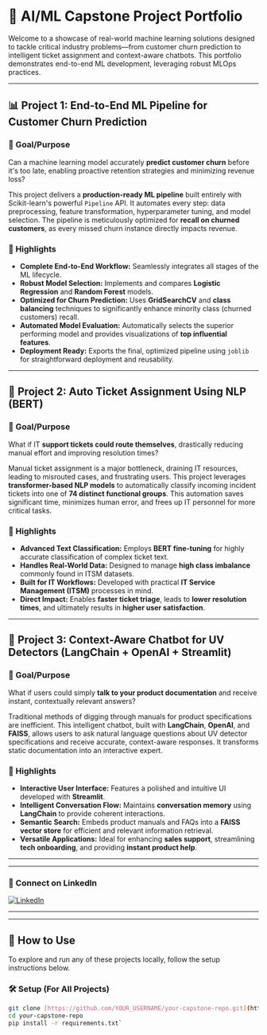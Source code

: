 # 💼 AI/ML Capstone Project Portfolio

Welcome to a showcase of real-world machine learning solutions designed to tackle critical industry problems—from customer churn prediction to intelligent ticket assignment and context-aware chatbots. This portfolio demonstrates end-to-end ML development, leveraging robust MLOps practices.

---

## 📊 Project 1: End-to-End ML Pipeline for Customer Churn Prediction

### 🎯 Goal/Purpose
Can a machine learning model accurately **predict customer churn** before it's too late, enabling proactive retention strategies and minimizing revenue loss?

This project delivers a **production-ready ML pipeline** built entirely with Scikit-learn's powerful `Pipeline` API. It automates every step: data preprocessing, feature transformation, hyperparameter tuning, and model selection. The pipeline is meticulously optimized for **recall on churned customers**, as every missed churn instance directly impacts revenue.

### 🚀 Highlights
- **Complete End-to-End Workflow:** Seamlessly integrates all stages of the ML lifecycle.
- **Robust Model Selection:** Implements and compares **Logistic Regression** and **Random Forest** models.
- **Optimized for Churn Prediction:** Uses **GridSearchCV** and **class balancing** techniques to significantly enhance minority class (churned customers) recall.
- **Automated Model Evaluation:** Automatically selects the superior performing model and provides visualizations of **top influential features**.
- **Deployment Ready:** Exports the final, optimized pipeline using `joblib` for straightforward deployment and reusability.

---

## 🤖 Project 2: Auto Ticket Assignment Using NLP (BERT)

### 🎯 Goal/Purpose
What if IT **support tickets could route themselves**, drastically reducing manual effort and improving resolution times?

Manual ticket assignment is a major bottleneck, draining IT resources, leading to misrouted cases, and frustrating users. This project leverages **transformer-based NLP models** to automatically classify incoming incident tickets into one of **74 distinct functional groups**. This automation saves significant time, minimizes human error, and frees up IT personnel for more critical tasks.

### 🚀 Highlights
- **Advanced Text Classification:** Employs **BERT fine-tuning** for highly accurate classification of complex ticket text.
- **Handles Real-World Data:** Designed to manage **high class imbalance** commonly found in ITSM datasets.
- **Built for IT Workflows:** Developed with practical **IT Service Management (ITSM)** processes in mind.
- **Direct Impact:** Enables **faster ticket triage**, leads to **lower resolution times**, and ultimately results in **higher user satisfaction**.

---

## 💬 Project 3: Context-Aware Chatbot for UV Detectors (LangChain + OpenAI + Streamlit)

### 🎯 Goal/Purpose
What if users could simply **talk to your product documentation** and receive instant, contextually relevant answers?

Traditional methods of digging through manuals for product specifications are inefficient. This intelligent chatbot, built with **LangChain**, **OpenAI**, and **FAISS**, allows users to ask natural language questions about UV detector specifications and receive accurate, context-aware responses. It transforms static documentation into an interactive expert.

### 🚀 Highlights
- **Interactive User Interface:** Features a polished and intuitive UI developed with **Streamlit**.
- **Intelligent Conversation Flow:** Maintains **conversation memory** using **LangChain** to provide coherent interactions.
- **Semantic Search:** Embeds product manuals and FAQs into a **FAISS vector store** for efficient and relevant information retrieval.
- **Versatile Applications:** Ideal for enhancing **sales support**, streamlining **tech onboarding**, and providing **instant product help**.

---

---
### 🔗 Connect on LinkedIn

[![LinkedIn](https://img.shields.io/badge/LinkedIn-Hafsa%20Ahmed-blue?style=for-the-badge&logo=linkedin)](https://www.linkedin.com/in/hafsa-ahmed-0a132b32b?utm_source=share&utm_campaign=share_via&utm_content=profile&utm_medium=android_app)

---

---

## 📂 How to Use

To explore and run any of these projects locally, follow the setup instructions below.

### 🛠️ Setup (For All Projects)

```bash
git clone [https://github.com/YOUR_USERNAME/your-capstone-repo.git](https://github.com/YOUR_USERNAME/your-capstone-repo.git)
cd your-capstone-repo
pip install -r requirements.txt`




